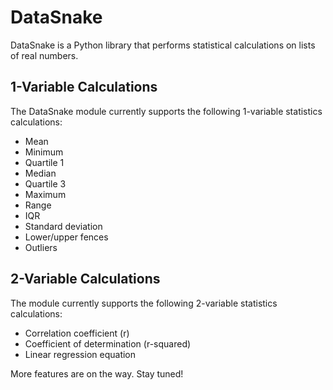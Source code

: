 # DataSnake

DataSnake is a Python library that performs statistical calculations on lists of real numbers.


## 1-Variable Calculations
The DataSnake module currently supports the following 1-variable statistics calculations:
<ul>
    <li>Mean</li>
    <li>Minimum</li>
    <li>Quartile 1</li>
    <li>Median</li>
    <li>Quartile 3</li>
    <li>Maximum</li>
    <li>Range</li>
    <li>IQR</li>
    <li>Standard deviation</li>
    <li>Lower/upper fences</li>
    <li>Outliers</li>
</ul>

## 2-Variable Calculations

The module currently supports the following 2-variable statistics calculations:

<ul>
    <li>Correlation coefficient (r)</li>
    <li>Coefficient of determination (r-squared)</li>
    <li>Linear regression equation</li>
 </ul>
 
 More features are on the way. Stay tuned!